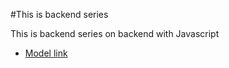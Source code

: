 #This is backend series

This is backend series on backend with Javascript

- [Model link](https://app.eraser.io/workspace/YtPqZ1VogxGy1jzIDkzj)
